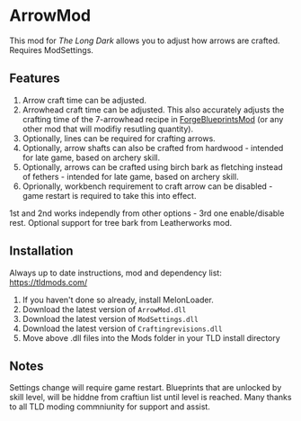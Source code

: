 # ArrowMod

This mod for *The Long Dark* allows you to adjust how arrows are crafted. Requires ModSettings.

## Features

1. Arrow craft time can be adjusted.
2. Arrowhead craft time can be adjusted. This also accurately adjusts the crafting time of the 7-arrowhead recipe in [ForgeBlueprintsMod](https://github.com/ds5678/ForgeBlueprintsMod) (or any other mod that will modifiy resutling quantity).
3. Optionally, lines can be required for crafting arrows.
4. Optionally, arrow shafts can also be crafted from hardwood - intended for late game, based on archery skill.
5. Optionally, arrows can be crafted using birch bark as fletching instead of fethers - intended for late game, based on archery skill.
6. Oprionally, workbench requirement to craft arrow can be disabled - game restart is required to take this into effect.

1st and 2nd works independly from other options - 3rd one enable/disable rest.
Optional support for tree bark from Leatherworks mod.

## Installation

Always up to date instructions, mod and dependency list: https://tldmods.com/

1. If you haven't done so already, install MelonLoader.
2. Download the latest version of `ArrowMod.dll`
3. Download the latest version of `ModSettings.dll`
4. Download the latest version of `Craftingrevisions.dll`
5. Move above .dll files into the Mods folder in your TLD install directory

## Notes

Settings change will require game restart.
Blueprints that are unlocked by skill level, will be hiddne from craftiun list until level is reached.
Many thanks to all TLD moding commniunity for support and assist.
